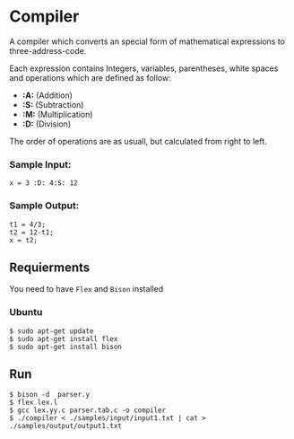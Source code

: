 # Compiler
A compiler which converts an special form of mathematical expressions to three-address-code.

Each expression contains Integers, variables, parentheses, white spaces and operations which are defined as follow:
+ **:A:** (Addition)  
+ **:S:** (Subtraction)  
+ **:M:** (Multiplication)  
+ **:D:** (Division)  

The order of operations are as usuall, but calculated from right to left.

### Sample Input:
```
x = 3 :D: 4:S: 12
```

### Sample Output:
```
t1 = 4/3;
t2 = 12-t1;
x = t2;
```




## Requierments
You need to have ```Flex``` and ```Bison``` installed 

### Ubuntu
```
$ sudo apt-get update
$ sudo apt-get install flex
$ sudo apt-get install bison 
```

## Run
```
$ bison -d  parser.y
$ flex lex.l
$ gcc lex.yy.c parser.tab.c -o compiler
$ ./compiler < ./samples/input/input1.txt | cat > ./samples/output/output1.txt
```

